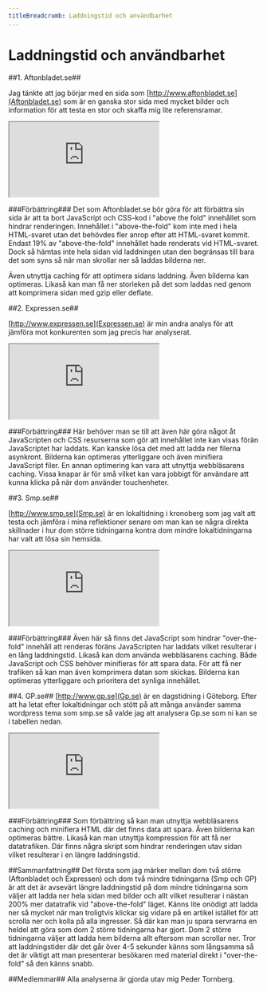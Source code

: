 ```yaml
---
titleBreadcrumb: Laddningstid och användbarhet
...
```

Laddningstid och användbarhet
===============================

##1. Aftonbladet.se##

Jag tänkte att jag börjar med en sida som [http://www.aftonbladet.se](Aftonbladet.se) som är en ganska stor sida med mycket bilder och information för att testa en stor och skaffa mig lite referensramar.

<div class="google-iframe">
<iframe src="https://docs.google.com/spreadsheets/d/e/2PACX-1vTX4vkdVg8oogpg1VfffcY-IA8I1ylv_HJBrBjdriGsXK0hsRvg8qcZ22ydmi8_jlYqv1T6XCXS530S/pubhtml?gid=0&amp;single=true&amp;widget=true&amp;headers=false"></iframe>
</div>

###Förbättring###
Det som Aftonbladet.se bör göra för att förbättra sin sida är att ta bort JavaScript och CSS-kod i "above the fold" innehållet som hindrar renderingen. Innehållet i "above-the-fold" kom inte med i hela HTML-svaret utan det behövdes fler anrop efter att HTML-svaret kommit. Endast 19% av "above-the-fold" innehållet hade renderats vid HTML-svaret. Dock så hämtas inte hela sidan vid laddningen utan den begränsas till bara det som syns så när man skrollar ner så laddas bilderna ner.

Även utnyttja caching för att optimera sidans laddning. Även bilderna kan optimeras. Likaså kan man få ner storleken på det som laddas ned genom att komprimera sidan med gzip eller deflate.

##2. Expressen.se##

[http://www.expressen.se](Expressen.se) är min andra analys för att jämföra mot konkurenten som jag precis har analyserat.

<div class="google-iframe">
<iframe src="https://docs.google.com/spreadsheets/d/e/2PACX-1vTX4vkdVg8oogpg1VfffcY-IA8I1ylv_HJBrBjdriGsXK0hsRvg8qcZ22ydmi8_jlYqv1T6XCXS530S/pubhtml?gid=731126619&amp;single=true&amp;widget=true&amp;headers=false"></iframe>
</div>

###Förbättring###
Här behöver man se till att även här göra något åt JavaScripten och CSS resurserna som gör att innehållet inte kan visas förän JavaScriptet har laddats. Kan kanske lösa det med att ladda ner filerna asynkront. Bilderna kan optimeras ytterliggare och även minifiera JavaScript filer. En annan optimering kan vara att utnyttja  webbläsarens caching. Vissa knapar är för små vilket kan vara jobbigt för användare att kunna klicka på när dom använder touchenheter.

##3. Smp.se##

[http://www.smp.se](Smp.se) är en lokaltidning i kronoberg som jag valt att testa och jämföra i mina reflektioner senare om man kan se några direkta skillnader i hur dom större tidningarna kontra dom mindre lokaltidningarna har valt att lösa sin hemsida.

<div class="google-iframe">
<iframe src="https://docs.google.com/spreadsheets/d/e/2PACX-1vTX4vkdVg8oogpg1VfffcY-IA8I1ylv_HJBrBjdriGsXK0hsRvg8qcZ22ydmi8_jlYqv1T6XCXS530S/pubhtml?gid=1607641543&amp;single=true&amp;widget=true&amp;headers=false"></iframe>
</div>

###Förbättring###
Även här så finns det JavaScript som hindrar "over-the-fold" innehåll att renderas föräns JavaScripten har laddats vilket resulterar i en lång laddningstid. Likaså kan dom använda webbläsarens caching. Både JavaScript och CSS behöver minifieras för att spara data. För att få ner trafiken så kan man även komprimera datan som skickas. Bilderna kan optimeras ytterliggare och prioritera det synliga innehållet.

##4. GP.se##
[http://www.gp.se](Gp.se) är en dagstidning i Göteborg. Efter att ha letat efter lokaltidningar och stött på att många använder samma wordpress tema som smp.se så valde jag att analysera Gp.se som ni kan se i tabellen nedan.

<div class="google-iframe">
<iframe src="https://docs.google.com/spreadsheets/d/e/2PACX-1vTX4vkdVg8oogpg1VfffcY-IA8I1ylv_HJBrBjdriGsXK0hsRvg8qcZ22ydmi8_jlYqv1T6XCXS530S/pubhtml?gid=250457401&amp;single=true&amp;widget=true&amp;headers=false"></iframe>
</div>

###Förbättring###
Som förbättring så kan man utnyttja webbläsarens caching och minifiera HTML där det finns data att spara. Även bilderna kan optimeras bättre. Likaså kan man utnyttja kompression för att få ner datatrafiken. Där finns några skript som hindrar renderingen utav sidan vilket resulterar i en längre laddningstid.

##Sammanfattning##
Det första som jag märker mellan dom två större (Aftonbladet och Expressen) och dom två mindre tidningarna (Smp och GP) är att det är avsevärt längre laddningstid på dom mindre tidningarna som väljer att ladda ner hela sidan med bilder och allt vilket resulterar i nästan 200% mer datatrafik vid "above-the-fold" läget. Känns lite onödigt att ladda ner så mycket när man troligtvis klickar sig vidare på en artikel istället för att scrolla ner och kolla på alla ingresser. Så där kan man ju spara servrarna en heldel att göra som dom 2 större tidningarna har gjort. Dom 2 större tidningarna väljer att ladda hem bilderna allt eftersom man scrollar ner. Tror att laddningstider där det går över 4-5 sekunder känns som långsamma så det är viktigt att man presenterar besökaren med material direkt i "over-the-fold" så den känns snabb.

##Medlemmar##
Alla analyserna är gjorda utav mig Peder Tornberg.
